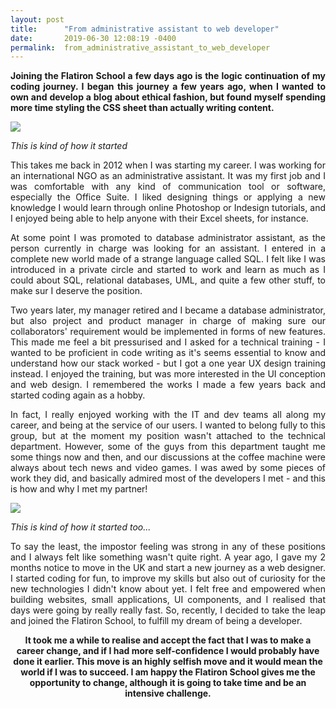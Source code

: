 ```yaml
---
layout: post
title:      "From administrative assistant to web developer"
date:       2019-06-30 12:08:19 -0400
permalink:  from_administrative_assistant_to_web_developer
---
```


<p align="justify"><strong>Joining the Flatiron School a few days ago is the logic continuation of my coding journey. I began this journey a few years ago, when I wanted to own and develop a blog about ethical fashion, but found myself spending more time styling the CSS sheet than actually writing content.</strong></p>

![](http://media.giphy.com/media/3og0IGX21uckYZnBAs/giphy.gif)

<p><i>This is kind of how it started</i></p>

<p align="justify">This takes me back in 2012 when I was starting my career. I was working for an international NGO as an administrative assistant. It was my first job and I was comfortable with any kind of communication tool or software, especially the Office Suite. I liked designing things or applying a new knowledge I would learn through online Photoshop or Indesign tutorials, and I enjoyed being able to help anyone with their Excel sheets, for instance.</p>

<p align="justify">At some point I was promoted to database administrator assistant, as the person currently in charge was looking for an assistant. I entered in a complete new world made of a strange language called SQL. I felt like I was introduced in a private circle and started to work and learn as much as I could about SQL, relational databases, UML, and quite a few other stuff, to make sur I deserve the position.</p>

<p align="justify">Two years later, my manager retired and I became a database administrator, but also project and product manager in charge of making sure our collaborators' requirement would be implemented in forms of new features. This made me feel a bit pressurised and I asked for a technical training - I wanted to be proficient in code writing as it's seems essential to know and understand how our stack worked - but I got a one year UX design training instead. I enjoyed the training, but was more interested in the UI conception and web design. I remembered the works I made a few years back and started coding again as a hobby.</p>

<p align="justify">In fact, I really enjoyed working with the IT and dev teams all along my career, and being at the service of our users. I wanted to belong fully to this group, but at the moment my position wasn't attached to the technical department. However, some of the guys from this department taught me some things now and then, and our discussions at the coffee machine were always about tech news and video games. I was awed by some pieces of work they did, and basically admired most of the developers I met -  and this is how and why I met my partner!</p>

![](https://media0.giphy.com/media/r056JQBFkE8QE/giphy.gif)

<p><i>This is kind of how it started too...</i></p>

<p align="justify">To say the least, the impostor feeling was strong in any of these positions and I always felt like something wasn't quite right. A year ago, I gave my 2 months notice to move in the UK and start a new journey as a web designer. I started coding for fun, to improve my skills but also out of curiosity for the new technologies I didn't know about yet. I felt free and empowered when building websites, small applications, UI components, and I realised that days were going by really really fast. So, recently, I decided to take the leap and joined the Flatiron School, to fulfill my dream of being a developer.</p>

<p align="center"><strong>It took me a while to realise and accept the fact that I was to make a career change, and if I had more self-confidence I would probably have done it earlier. This move is an highly selfish move and it would mean the world if I was to succeed. I am happy the Flatiron School gives me the opportunity to change, although it is going to take time and be an intensive challenge.</strong></p>



